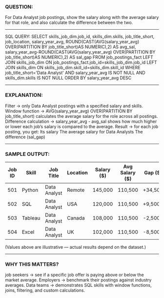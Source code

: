### QUESTION:
For Data Analyst job postings, show the salary along with the average salary for that role, and also calculate the difference between the two.
******************************************************************************************************
SQL QUERY:
SELECT 
    skills_job_dim.job_id,
    skills_dim.skills,
    job_title_short,
    job_location,
    salary_year_avg,
    ROUND(CAST(AVG(salary_year_avg) OVER(PARTITION BY job_title_short)AS NUMERIC),2) AS avg_sal,
    salary_year_avg-ROUND(CAST(AVG(salary_year_avg) OVER(PARTITION BY job_title_short)AS NUMERIC),2) AS sal_gap
FROM job_postings_fact
LEFT JOIN skills_job_dim ON job_postings_fact.job_id=skills_job_dim.job_id
LEFT JOIN skills_dim ON skills_job_dim.skill_id=skills_dim.skill_id
WHERE job_title_short='Data Analyst' AND salary_year_avg IS NOT NULL AND skills_dim.skills IS NOT NULL
ORDER BY salary_year_avg DESC

******************************************************************************************************
### EXPLANATION:
Filter → only Data Analyst postings with a specified salary and skills.
Window function → AVG(salary_year_avg) OVER(PARTITION BY job_title_short) calculates the average salary for the role across all postings.
Difference calculation → salary_year_avg - avg_sal shows how much higher or lower each job’s salary is compared to the average.
Result → for each job posting, you get:
Its salary
The average salary for Data Analysts
The difference (sal_gap)

******************************************************************************************************
### SAMPLE OUTPUT:

| Job ID | Skill   | Job Title     | Location | Salary ($) | Avg Salary ($) | Gap ($) |
|--------|---------|---------------|----------|------------|----------------|---------|
| 501    | Python  | Data Analyst  | Remote   | 145,000    | 110,500        | +34,500 |
| 502    | SQL     | Data Analyst  | USA      | 120,000    | 110,500        | +9,500  |
| 503    | Tableau | Data Analyst  | Canada   | 108,000    | 110,500        | -2,500  |
| 504    | Excel   | Data Analyst  | UK       | 102,000    | 110,500        | -8,500  |

(Values above are illustrative — actual results depend on the dataset.)

******************************************************************************************************
### WHY THIS MATTERS?
job seekers → see if a specific job offer is paying above or below the market average.
Employers → benchmark their postings against industry averages.
Data teams → demonstrates SQL skills with window functions, joins, filtering, and custom calculations.